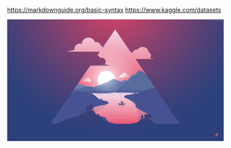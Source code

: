 
<https://markdownguide.org/basic-syntax>
<https://www.kaggle.com/datasets>

<img src="25562.jpg"/>

